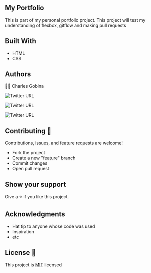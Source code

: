 ## My Portfolio 
This is part of my personal portfolio project. This project will test my understanding of flexbox, gitflow and making pull requests

## Built With
* HTML
* CSS

## Authors
:student: Charles Gobina 

![Twitter URL](https://img.shields.io/twitter/url?label=Github&logo=github&style=social&url=https%3A%2F%2Fgithub.com%2Fcharlesgobina)

![Twitter URL](https://img.shields.io/twitter/url?color=%23fff&label=Twitter&logo=twitter&style=social&url=https%3A%2F%2Ftwitter.com%2Fi4mCloud)

![Twitter URL](https://img.shields.io/twitter/url?label=LinkedIn&logo=linkedin&style=social&url=https%3A%2F%2Fwww.linkedin.com%2Fin%2Fcharles-gobina-74a0ab193%2F)
## Contributing :handshake:
Contributions, issues, and feature requests are welcome!
* Fork the project
* Create a new "feature" branch
* Commit changes
* Open pull request

## Show your support
Give a 	:star: if you like this project.

## Acknowledgments
* Hat tip to anyone whose code was used
* Inspiration
* etc

## License :memo:
This project is [MIT](https://github.com/microverseinc/readme-template/blob/master/MIT.md) licensed
 
